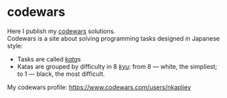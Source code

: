# codewars
Here I publish my [codewars](https://www.codewars.com/) solutions.  
Codewars is a site about solving programming tasks designed in Japanese style: 
* Tasks are called [*kata*](https://en.wikipedia.org/wiki/Kata)s 
* Katas are grouped by difficulty in 8 [*kyu*](https://en.wikipedia.org/wiki/Ky%C5%AB): from 8 — white, the simpliest; to 1 — black, the most difficult.  

My codewars profile: https://www.codewars.com/users/nkapliev
